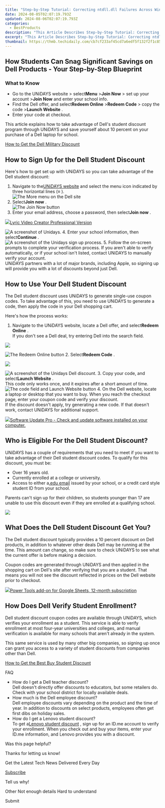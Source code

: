 ```yaml
---
title: "Step-by-Step Tutorial: Correcting ntdll.dll Failures Across Windows OS (Windows 10/8/7)"
date: 2024-08-05T02:07:19.793Z
updated: 2024-08-06T02:07:19.793Z
categories:
  - BestProducts
description: "This Article Describes Step-by-Step Tutorial: Correcting ntdll.dll Failures Across Windows OS (Windows 10/8/7)"
excerpt: "This Article Describes Step-by-Step Tutorial: Correcting ntdll.dll Failures Across Windows OS (Windows 10/8/7)"
thumbnail: https://thmb.techidaily.com/cb7cf233af45cd7a6edf5f132f2f1c85fe4924908e7b1e994447f0fc08005a75.jpg
---
```


## How Students Can Snag Significant Savings on Dell Products - Your Step-by-Step Blueprint
### What to Know

* Go to the UNiDAYS website > select**Menu** \>**Join Now** \> set up your account >**Join Now** and enter your school info.
* Find the Dell offer, and select**Redeem Online** \>**Redeem Code** \> copy the code >**Launch Website** .
* Enter your code at checkout.

 This article explains how to take advantage of Dell's student discount program through UNiDAYS and save yourself about 10 percent on your purchase of a Dell laptop for school.

[How to Get the Dell Military Discount](https://www.lifewire.com/dell-military-discount-5119182)

## How to Sign Up for the Dell Student Discount

 Here's how to get set up with UNiDAYS so you can take advantage of the Dell student discount:

1. Navigate to the[UNiDAYS website](https://www.myunidays.com/US/en-US) and select the menu icon indicated by three horizontal lines (**≡** ).  
![The More menu on the Dell site](https://www.lifewire.com/thmb/iRBSbijAwd_xuFqJVcVraGBYT64=/1500x0/filters:no_upscale():max_bytes(150000):strip_icc():format(webp)/001-dell-student-discount-4686335-829147eb5af94f2fadcf1c028049dbfd.jpg)
2. Select**Join now** .  
![The Join Now button](https://www.lifewire.com/thmb/mhaCUA5fDltGefzG805lHQiuY2s=/1500x0/filters:no_upscale():max_bytes(150000):strip_icc():format(webp)/002-dell-student-discount-4686335-90ee14273a1f4bbb994914b59e4f1615.jpg)
3. Enter your email address, choose a password, then select**Join now** .  
<!-- affiliate ads begin -->
<a href="https://secure.2checkout.com/order/checkout.php?PRODS=11224199&QTY=1&AFFILIATE=108875&CART=1"><img src="https://secure.avangate.com/images/merchant/e09fdffe648a30658a9657bbed7b2388/products/copy_boxshot_lyricvideo.png" border="0">Lyric Video Creator Professional Version</a>
<!-- affiliate ads end -->
![A screenshot of Unidays.](https://www.lifewire.com/thmb/Zld2fuMr3eQZQqJlraNVI2T_tbw=/1500x0/filters:no_upscale():max_bytes(150000):strip_icc():format(webp)/unidays1-e239f02eff234f7ba45724f722b18638.JPG)
4. Enter your school information, then select**Continue** .  
![A screenshot of the Unidays sign up process.](https://www.lifewire.com/thmb/7K0kVXrnI49EKcO66eJsPsLhrcc=/1500x0/filters:no_upscale():max_bytes(150000):strip_icc():format(webp)/unidays2-ce804ce49a8d44f09fb00f328958f3dc.JPG)
5. Follow the on-screen prompts to complete your verification process. If you aren't able to verify automatically, or if your school isn't listed, contact UNiDAYS to manually verify your account.  
 UNiDAYS partners with a lot of major brands, including Apple, so signing up will provide you with a lot of discounts beyond just Dell.

## How to Use Your Dell Student Discount

 The Dell student discount uses UNiDAYS to generate single-use coupon codes. To take advantage of this, you need to use UNiDAYS to generate a code, then apply the code in your Dell shopping cart.

 Here's how the process works:

1. Navigate to the UNiDAYS website, locate a Dell offer, and select**Redeem Online** .  
 If you don't see a Dell deal, try entering Dell into the search field.  
<!-- affiliate ads begin -->
<a href="https://shop.incomedia.eu/order/checkout.php?PRODS=39655089&QTY=1&AFFILIATE=108875&CART=1"><img src="https://incomedia.eu/files/images/affiliates/wa/01_WA_728x90.jpg" border="0"></a>
<!-- affiliate ads end -->
![The Redeem Online button](https://www.lifewire.com/thmb/Vow8xBAfY4hXPmMBojDj2t4Mn20=/1500x0/filters:no_upscale():max_bytes(150000):strip_icc():format(webp)/003-dell-student-discount-4686335-e43e1b733ce347fbb0eb56898de05ad5.jpg)
2. Select**Redeem Code** .  
<!-- affiliate ads begin -->
<a href="https://secure.2checkout.com/order/checkout.php?PRODS=37100474&QTY=1&AFFILIATE=108875&CART=1"><img src="https://awario.com/images/pages/index/img-leads-1280@1x.avif" border="0"></a>
<!-- affiliate ads end -->
![A screenshot of the Unidays Dell discount.](https://www.lifewire.com/thmb/dukIQ5HI1HxABy3YO6Hr7yFb-jQ=/1500x0/filters:no_upscale():max_bytes(150000):strip_icc():format(webp)/unidaysdell2-3baec4ecbd1249e881c3d8761fda43d1.jpg)
3. Copy your code, and select**Launch Website** .  
 This code only works once, and it expires after a short amount of time.  
![The code field and Launch Website button](https://www.lifewire.com/thmb/4fBRfT7u0MHWjuei9jQVA_cB9UQ=/1500x0/filters:no_upscale():max_bytes(150000):strip_icc():format(webp)/004-dell-student-discount-4686335-540f566a5b1745848e8b2b86662e3959.jpg)
4. On the Dell website, locate a laptop or desktop that you want to buy. When you reach the checkout page, enter your coupon code and verify your discount.  
 If the discount doesn't apply, try generating a new code. If that doesn't work, contact UNiDAYS for additional support.

<!-- affiliate ads begin -->
<a href="https://order.glarysoft.com/order/checkout.php?PRODS=4691139&QTY=1&AFFILIATE=108875&CART=1"><img src="https://secure.avangate.com/images/merchant/6734fa703f6633ab896eecbdfad8953a/products/SU-200-1.png" border="0">Software Update Pro - Check and update software installed on your computer. </a>
<!-- affiliate ads end -->
## Who is Eligible For the Dell Student Discount?

 UNiDAYS has a couple of requirements that you need to meet if you want to take advantage of their Dell student discount codes. To qualify for this discount, you must be:

* Over 16 years old.
* Currently enrolled at a college or university.
* Access to either a[.edu email](https://www.lifewire.com/how-to-get-an-edu-email-4628279) issued by your school, or a credit card style student ID from your school.

 Parents can't sign up for their children, so students younger than 17 are unable to use this discount even if they are enrolled at a qualifying school.

<!-- affiliate ads begin -->
<a href="https://store.revouninstaller.com/order/checkout.php?PRODS=28010250&QTY=1&AFFILIATE=108875&CART=1"><img src="https://secure.avangate.com/images/merchant/4282ec8de8c9be897e7aff4aa231b1a4/336__280a.jpg" border="0"></a>
<!-- affiliate ads end -->
## What Does the Dell Student Discount Get You?

 The Dell student discount typically provides a 10 percent discount on Dell products, in addition to whatever other deals Dell may be running at the time. This amount can change, so make sure to check UNiDAYS to see what the current offer is before making a decision.

 Coupon codes are generated through UNiDAYS and then applied in the shopping cart on Dell's site after verifying that you are a student. That means you will not see the discount reflected in prices on the Dell website prior to checkout.

<!-- affiliate ads begin -->
<a href="https://secure.2checkout.com/order/checkout.php?PRODS=4721564&QTY=1&AFFILIATE=108875&CART=1"><img src="https://secure.avangate.com/images/merchant/c14a8df1e1b4d5297e9cb30cb34d5a00/products/copy_power-tools-48.png" border="0">Power Tools add-on for Google Sheets, 12-month subscription</a>
<!-- affiliate ads end -->
## How Does Dell Verify Student Enrollment?

 Dell student discount coupon codes are available through UNiDAYS, which verifies your enrollment as a student. This service is able to verify enrollment at most four-year universities and colleges, and manual verification is available for many schools that aren't already in the system.

 This same service is used by many other big companies, so signing up once can grant you access to a variety of student discounts from companies other than Dell.

[How to Get the Best Buy Student Discount](https://www.lifewire.com/best-buy-student-discount-4684485)

 FAQ

* How do I get a Dell teacher discount?  
 Dell doesn't directly offer discounts to educators, but some retailers do. Check with your school district for locally available deals.
* How much is the Dell employee discount?  
 Dell employee discounts vary depending on the product and the time of year. In addition to discounts on select products, employees often get first dibs on holiday sales.
* How do I get a Lenovo student discount?  
 To get a[Lenovo student discount](https://www.lifewire.com/lenovo-student-discount-4686110) , sign up for an ID.me account to verify your enrollment. When you check out and buy your items, enter your ID.me information, and Lenovo provides you with a discount.

Was this page helpful?

Thanks for letting us know!

 Get the Latest Tech News Delivered Every Day

[Subscribe](https://www.lifewire.com/#)

Tell us why!

 Other  Not enough details  Hard to understand

 Submit

<ins class="adsbygoogle"
     style="display:block"
     data-ad-format="autorelaxed"
     data-ad-client="ca-pub-7571918770474297"
     data-ad-slot="1223367746"></ins>



<ins class="adsbygoogle"
     style="display:block"
     data-ad-client="ca-pub-7571918770474297"
     data-ad-slot="8358498916"
     data-ad-format="auto"
     data-full-width-responsive="true"></ins>
